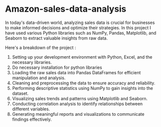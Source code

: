 # Amazon-sales-data-analysis
In today's data-driven world, analyzing sales data is crucial for businesses to make informed decisions and optimize their strategies. In this project I have used various Python libraries such as NumPy, Pandas, Matplotlib, and Seaborn to extract valuable insights from raw data.

Here's a breakdown of the project :

1. Setting up your development environment with Python, Excel, and the necessary libraries.
2. Do necessary installation for python libraries
3. Loading the raw sales data into Pandas DataFrames for efficient manipulation and analysis.
4. Cleaning and preprocessing the data to ensure accuracy and reliability.
5. Performing descriptive statistics using NumPy to gain insights into the dataset.
6. Visualizing sales trends and patterns using Matplotlib and Seaborn.
7. Conducting correlation analysis to identify relationships between different variables.
8. Generating meaningful reports and visualizations to communicate findings effectively.


